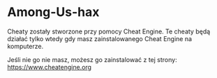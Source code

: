 # Among-Us-hax

Cheaty zostały stworzone przy pomocy Cheat Engine.
Te cheaty będą działać tylko wtedy gdy masz zainstalowanego Cheat Engine na komputerze.

Jeśli nie go nie masz, możesz go zainstalować z tej strony: https://www.cheatengine.org
